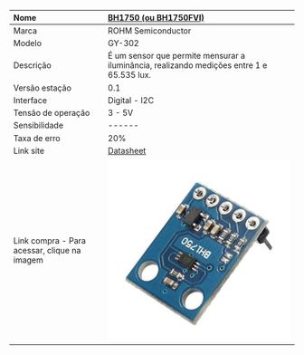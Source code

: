 | Nome | [BH1750 \(ou BH1750FVI\)](https://drive.google.com/file/d/0B3xnhlFLgV3RN2tsdUFOVC1MN2M/view?usp=sharing) |
| :--- | :--- |
| Marca | ROHM Semiconductor |
| Modelo | GY-302|
| Descrição | É um sensor que permite mensurar a iluminância, realizando medições entre 1 e 65.535 lux. |
| Versão estação | 0.1 |
| Interface | Digital - I2C |
| Tensão de operação | 3 - 5V |
| Sensibilidade | ------ |
| Taxa de erro | 20% |
| Link site | [Datasheet](https://drive.google.com/file/d/0B3xnhlFLgV3RN2tsdUFOVC1MN2M/view?usp=sharing) |
| Link compra - Para acessar, clique na imagem | [![](/assets/bh1750.jpg)](http://www.filipeflop.com/pd-36aec8-sensor-de-luz-bh1750fvi-lux.html) |



